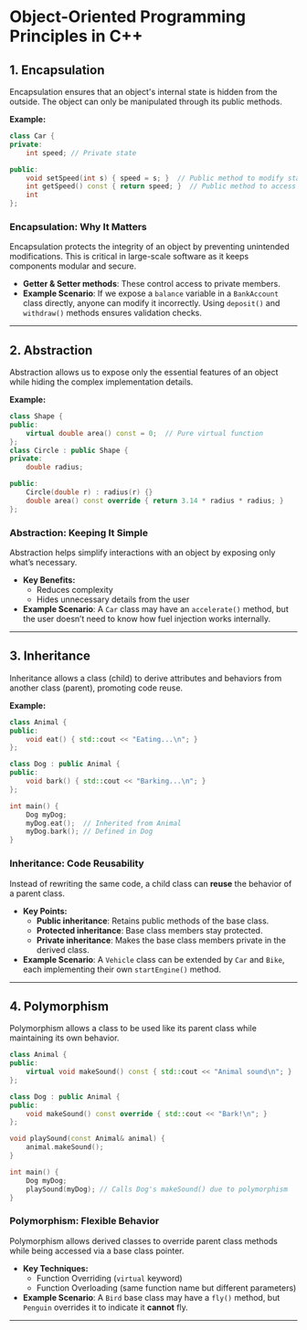 # Object-Oriented Programming Principles in C++

## 1. Encapsulation
Encapsulation ensures that an object's internal state is hidden from the outside. The object can only be manipulated through its public methods.

**Example:**
```cpp 
class Car {
private:
    int speed; // Private state

public:
    void setSpeed(int s) { speed = s; }  // Public method to modify state
    int getSpeed() const { return speed; }  // Public method to access state
    int 
};
```

### **Encapsulation: Why It Matters**
Encapsulation protects the integrity of an object by preventing unintended modifications. This is critical in large-scale software as it keeps components modular and secure.

- **Getter & Setter methods**: These control access to private members.
- **Example Scenario**: If we expose a `balance` variable in a `BankAccount` class directly, anyone can modify it incorrectly. Using `deposit()` and `withdraw()` methods ensures validation checks.
---

## 2. Abstraction
Abstraction allows us to expose only the essential features of an object while hiding the complex implementation details.

**Example:**
```cpp 
class Shape {
public:
    virtual double area() const = 0;  // Pure virtual function
};
class Circle : public Shape {
private:
    double radius;

public:
    Circle(double r) : radius(r) {}
    double area() const override { return 3.14 * radius * radius; }
};
```
### **Abstraction: Keeping It Simple**
Abstraction helps simplify interactions with an object by exposing only what’s necessary.

- **Key Benefits:**
  - Reduces complexity
  - Hides unnecessary details from the user
- **Example Scenario**: A `Car` class may have an `accelerate()` method, but the user doesn’t need to know how fuel injection works internally.

---

## 3. Inheritance
Inheritance allows a class (child) to derive attributes and behaviors from another class (parent), promoting code reuse.

**Example:**
```cpp 
class Animal {
public:
    void eat() { std::cout << "Eating...\n"; }
};

class Dog : public Animal {
public:
    void bark() { std::cout << "Barking...\n"; }
};

int main() {
    Dog myDog;
    myDog.eat();  // Inherited from Animal
    myDog.bark(); // Defined in Dog
}
```

### **Inheritance: Code Reusability**
Instead of rewriting the same code, a child class can **reuse** the behavior of a parent class.

- **Key Points:**
  - **Public inheritance**: Retains public methods of the base class.
  - **Protected inheritance**: Base class members stay protected.
  - **Private inheritance**: Makes the base class members private in the derived class.
- **Example Scenario**: A `Vehicle` class can be extended by `Car` and `Bike`, each implementing their own `startEngine()` method.

---

## 4. Polymorphism
Polymorphism allows a class to be used like its parent class while maintaining its own behavior.

```cpp 
class Animal {
public:
    virtual void makeSound() const { std::cout << "Animal sound\n"; }
};

class Dog : public Animal {
public:
    void makeSound() const override { std::cout << "Bark!\n"; }
};

void playSound(const Animal& animal) {
    animal.makeSound();
}

int main() {
    Dog myDog;
    playSound(myDog); // Calls Dog's makeSound() due to polymorphism
}
```

### **Polymorphism: Flexible Behavior**
Polymorphism allows derived classes to override parent class methods while being accessed via a base class pointer.

- **Key Techniques:**
  - Function Overriding (`virtual` keyword)
  - Function Overloading (same function name but different parameters)
- **Example Scenario**: A `Bird` base class may have a `fly()` method, but `Penguin` overrides it to indicate it **cannot** fly.

---




